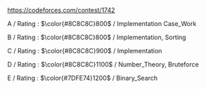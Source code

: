 https://codeforces.com/contest/1742

A / Rating : $\color{#8C8C8C}800$ / Implementation Case_Work

B / Rating : $\color{#8C8C8C}800$ / Implementation, Sorting

C / Rating : $\color{#8C8C8C}900$ / Implementation

D / Rating : $\color{#8C8C8C}1100$ / Number_Theory, Bruteforce

E / Rating : $\color{#7DFE74}1200$ / Binary_Search
